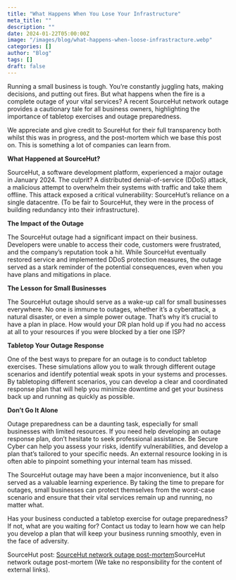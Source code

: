 ```yaml
---
title: "What Happens When You Lose Your Infrastructure"
meta_title: ""
description: ""
date: 2024-01-22T05:00:00Z
image: "/images/blog/what-happens-when-loose-infrastracture.webp"
categories: []
author: "Blog"
tags: []
draft: false
---
```


Running a small business is tough. You’re constantly juggling hats, making decisions, and putting out fires. But what happens when the fire is a complete outage of your vital services? A recent SourceHut network outage provides a cautionary tale for all business owners, highlighting the importance of tabletop exercises and outage preparedness.

We appreciate and give credit to SoureHut for their full transparency both whilst this was in progress, and the post-mortem which we base this post on. This is something a lot of companies can learn from.

**What Happened at SourceHut?**

SourceHut, a software development platform, experienced a major outage in January 2024. The culprit? A distributed denial-of-service (DDoS) attack, a malicious attempt to overwhelm their systems with traffic and take them offline. This attack exposed a critical vulnerability: SourceHut’s reliance on a single datacentre. (To be fair to SourceHut, they were in the process of building redundancy into their infrastructure).

**The Impact of the Outage**

The SourceHut outage had a significant impact on their business. Developers were unable to access their code, customers were frustrated, and the company’s reputation took a hit. While SourceHut eventually restored service and implemented DDoS protection measures, the outage served as a stark reminder of the potential consequences, even when you have plans and mitigations in place.

**The Lesson for Small Businesses**

The SourceHut outage should serve as a wake-up call for small businesses everywhere. No one is immune to outages, whether it’s a cyberattack, a natural disaster, or even a simple power outage. That’s why it’s crucial to have a plan in place. How would your DR plan hold up if you had no access at all to your resources if you were blocked by a tier one ISP?

**Tabletop Your Outage Response**

One of the best ways to prepare for an outage is to conduct tabletop exercises. These simulations allow you to walk through different outage scenarios and identify potential weak spots in your systems and processes. By tabletoping different scenarios, you can develop a clear and coordinated response plan that will help you minimize downtime and get your business back up and running as quickly as possible.

**Don’t Go It Alone**

Outage preparedness can be a daunting task, especially for small businesses with limited resources. If you need help developing an outage response plan, don’t hesitate to seek professional assistance. Be Secure Cyber can help you assess your risks, identify vulnerabilities, and develop a plan that’s tailored to your specific needs. An external resource looking in is often able to pinpoint something your internal team has missed.

The SourceHut outage may have been a major inconvenience, but it also served as a valuable learning experience. By taking the time to prepare for outages, small businesses can protect themselves from the worst-case scenario and ensure that their vital services remain up and running, no matter what.

Has your business conducted a tabletop exercise for outage preparedness? If not, what are you waiting for? Contact us today to learn how we can help you develop a plan that will keep your business running smoothly, even in the face of adversity.

SourceHut post: [SourceHut network outage post-mortem](https://sourcehut.org/blog/2024-01-19-outage-post-mortem/)SourceHut network outage post-mortem (We take no responsibility for the content of external links).